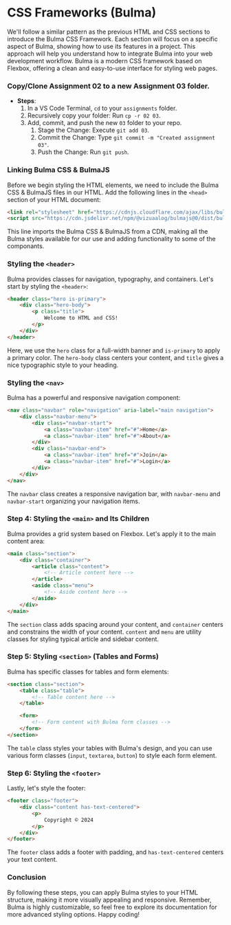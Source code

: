 # CSS Frameworks (Bulma)

We'll follow a similar pattern as the previous HTML and CSS sections to introduce the Bulma CSS Framework. Each section will focus on a specific aspect of Bulma, showing how to use its features in a project. This approach will help you understand how to integrate Bulma into your web development workflow. Bulma is a modern CSS framework based on Flexbox, offering a clean and easy-to-use interface for styling web pages.

### Copy/Clone Assignment 02 to a new Assignment 03 folder. 
- **Steps**:
  1. In a VS Code Terminal, `cd` to your `assignments` folder.
  2. Recursively copy your folder: Run `cp -r 02 03`.
  3. Add, commit, and push the new `03` folder to your repo.
     1. Stage the Change: Execute `git add 03`.
     2. Commit the Change: Type `git commit -m "Created assignment 03"`.
     3. Push the Change: Run `git push`.


### Linking Bulma CSS & BulmaJS
Before we begin styling the HTML elements, we need to include the Bulma CSS & BulmaJS files in our HTML. Add the following lines in the `<head>` section of your HTML document:

```html
<link rel="stylesheet" href="https://cdnjs.cloudflare.com/ajax/libs/bulma/0.9.4/css/bulma.min.css">
<script src="https://cdn.jsdelivr.net/npm/@vizuaalog/bulmajs@0/dist/bulma.min.js"></script>
```

This line imports the Bulma CSS & BulmaJS from a CDN, making all the Bulma styles available for our use and adding functionality to some of the componants.

### Styling the `<header>`
Bulma provides classes for navigation, typography, and containers. Let's start by styling the `<header>`:

```html
<header class="hero is-primary">
    <div class="hero-body">
        <p class="title">
            Welcome to HTML and CSS!
        </p>
    </div>
</header>
```

Here, we use the `hero` class for a full-width banner and `is-primary` to apply a primary color. The `hero-body` class centers your content, and `title` gives a nice typographic style to your heading.

### Styling the `<nav>`
Bulma has a powerful and responsive navigation component:

```html
<nav class="navbar" role="navigation" aria-label="main navigation">
    <div class="navbar-menu">
        <div class="navbar-start">
            <a class="navbar-item" href="#">Home</a>
            <a class="navbar-item" href="#">About</a>
        </div>
        <div class="navbar-end">
            <a class="navbar-item" href="#">Join</a>
            <a class="navbar-item" href="#">Login</a>
        </div>
    </div>
</nav>
```

The `navbar` class creates a responsive navigation bar, with `navbar-menu` and `navbar-start` organizing your navigation items.

### Step 4: Styling the `<main>` and Its Children
Bulma provides a grid system based on Flexbox. Let's apply it to the main content area:

```html
<main class="section">
    <div class="container">
        <article class="content">
            <!-- Article content here -->
        </article>
        <aside class="menu">
            <!-- Aside content here -->
        </aside>
    </div>
</main>
```

The `section` class adds spacing around your content, and `container` centers and constrains the width of your content. `content` and `menu` are utility classes for styling typical article and sidebar content.

### Step 5: Styling `<section>` (Tables and Forms)
Bulma has specific classes for tables and form elements:

```html
<section class="section">
    <table class="table">
        <!-- Table content here -->
    </table>

    <form>
        <!-- Form content with Bulma form classes -->
    </form>
</section>
```

The `table` class styles your tables with Bulma's design, and you can use various form classes (`input`, `textarea`, `button`) to style each form element.

### Step 6: Styling the `<footer>`
Lastly, let's style the footer:

```html
<footer class="footer">
    <div class="content has-text-centered">
        <p>
            Copyright © 2024
        </p>
    </div>
</footer>
```

The `footer` class adds a footer with padding, and `has-text-centered` centers your text content.

### Conclusion
By following these steps, you can apply Bulma styles to your HTML structure, making it more visually appealing and responsive. Remember, Bulma is highly customizable, so feel free to explore its documentation for more advanced styling options. Happy coding!